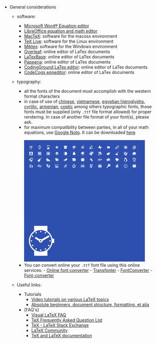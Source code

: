 * General considerations
    - software:
        - [Microsoft Word® Equation editor](https://support.office.com/en-us/article/equation-editor-6eac7d71-3c74-437b-80d3-c7dea24fdf3f)
        - [LibreOffice equation and math editor](https://www.libreoffice.org/discover/math/)
        - [MacTeX](http://www.tug.org/mactex/): software for the macosx environment
        - [TeX Live](https://www.tug.org/texlive/): software for the Linux environment
        - [Miktex](https://miktex.org/download): software for the Windows environment
        - [Overleaf](https://www.overleaf.com/): online editor of LaTex documents
        - [LaTexBase](https://latexbase.com/): online editor of LaTex documents
        - [Papeeria](https://papeeria.com/): online editor of LaTex documents
        - [CodingGround LaTex editor](https://www.tutorialspoint.com/online_latex_editor.php): online editor of LaTex documents
        - [CodeCogs eqneditor](https://www.codecogs.com/latex/eqneditor.php): online editor of LaTex documents
    - typography:
        - all the fonts of the document must accomplish with the western format characters
        - in case of use of [chinese](https://en.wikipedia.org/wiki/Chinese_characters), [vietnamese](https://en.wikipedia.org/wiki/Vietnamese_alphabet), [egyptian hieroglyphs](https://en.wikipedia.org/wiki/Egyptian_hieroglyphs), [cyrillic](https://en.wikipedia.org/wiki/Cyrillic_script), [armenian](https://en.wikipedia.org/wiki/Armenian_alphabet), [coptic](https://en.wikipedia.org/wiki/Coptic_alphabet) among others typographic fonts, those fonts must be supplied (only `.ttf` file format allowed) for proper rendering. In case of another file format of your font(s), please ask.
        - for maximum compatibility between parties, in all of your math equations, use [Google Noto](https://en.wikipedia.org/wiki/Noto_fonts). It can be downloaded [here](https://www.google.com/get/noto/)
      <BR></BR>
      ![noto-font-google.gif](images/652861917-noto-font-google.gif)
        - You can convert online your `.ttf` font file using this online services:
              - [Online font converter](https://onlinefontconverter.com/)
              - [Transfonter](https://transfonter.org/)
              - [FontConverter](https://www.fontconverter.org/)
              - [Font-converter](https://www.font-converter.net/en)

    - Useful links:
        - Tutorials
            - [Video tutorials on various LaTeX topics](https://www.youtube.com/user/ShareLaTeX)
            - [Absolute beginners, document structure, formatting, et alia](https://www.andy-roberts.net/writing/latex)
        - [FAQ's]
          - [Visual LaTeX FAQ](http://www.ctan.org/tex-archive/info/visualFAQ/visualFAQ.pdf)
          - [TeX Frequently Asked Question List](https://texfaq.org/)
          - [TeX - LaTeX Stack Exchange](http://tex.stackexchange.com/)
          - [LaTeX Community](http://www.latex-community.org/)
          - [TeX and LaTeX documentation](http://www.texdoc.net/)
        
